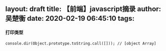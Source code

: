 layout: draft
title: 【前端】javascript摘录
author: 吴楚衡
date: 2020-02-19 06:45:10
tags:
---
#### 打印类型
	console.dir(Object.prototype.toString.call([])); // [object Array]